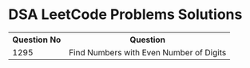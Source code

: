 <h1>DSA LeetCode Problems Solutions</h1>
<table size="1">
  <tr>
    <th>Question No</th>
    <th>Question</th>
  </tr>
  <tr>
    <td>1295</td>
    <td>Find Numbers with Even Number of Digits</td>
  </tr>
</table>

